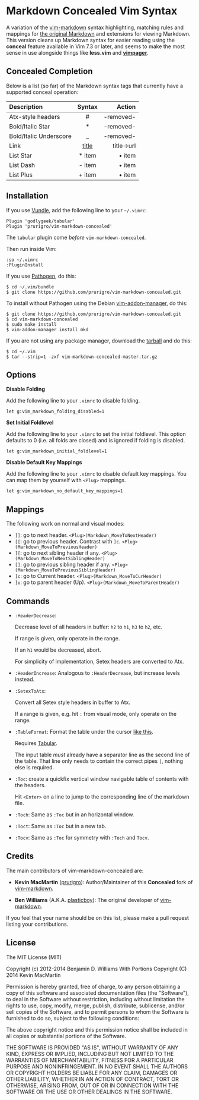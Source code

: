 # Markdown Concealed Vim Syntax #

A variation of the [vim-markdown](https://github.com/prurigro/vim-markdown-concealed) syntax highlighting, matching rules and mappings for [the original Markdown](http://daringfireball.net/projects/markdown/) and extensions for viewing Markdown. This version cleans up Markdown syntax for easier reading using the **conceal** feature available in Vim 7.3 or later, and seems to make the most sense in use alongside things like **less.vim** and **[vimpager](https://github.com/rkitover/vimpager)**.

## Concealed Completion ##

Below is a list (so far) of the Markdown syntax tags that currently have a supported conceal operation:

| Description            |    Syntax    |    Action |
|:-----------------------|:------------:|----------:|
| Atx-style headers      | #            | -removed- |
| Bold/Italic Star       | *            | -removed- |
| Bold/Italic Underscore | _            | -removed- |
| Link                   | [title](url) | title→url |
| List Star              | * item       | • item    |
| List Dash              | - item       | • item    |
| List Plus              | + item       | • item    |

## Installation ##

If you use [Vundle](https://github.com/gmarik/vundle), add the following line to your `~/.vimrc`:

    Plugin 'godlygeek/tabular'
    Plugin 'prurigro/vim-markdown-concealed'

The `tabular` plugin come *before* `vim-markdown-concealed`.

Then run inside Vim:

    :so ~/.vimrc
    :PluginInstall

If you use [Pathogen](https://github.com/tpope/vim-pathogen), do this:

    $ cd ~/.vim/bundle
    $ git clone https://github.com/prurigro/vim-markdown-concealed.git

To install without Pathogen using the Debian [vim-addon-manager](http://packages.qa.debian.org/v/vim-addon-manager.html), do this:

    $ git clone https://github.com/prurigro/vim-markdown-concealed.git
    $ cd vim-markdown-concealed
    $ sudo make install
    $ vim-addon-manager install mkd

If you are not using any package manager, download the [tarball](https://github.com/prurigro/vim-markdown-concealed/archive/master.tar.gz) and do this:

    $ cd ~/.vim
    $ tar --strip=1 -zxf vim-markdown-concealed-master.tar.gz

## Options ##

**Disable Folding**

Add the following line to your `.vimrc` to disable folding.

```vim
let g:vim_markdown_folding_disabled=1
```

**Set Initial Foldlevel**

Add the following line to your `.vimrc` to set the initial foldlevel. This option defaults to 0 (i.e. all folds are closed) and is ignored if folding is disabled.

```vim
let g:vim_markdown_initial_foldlevel=1
```

**Disable Default Key Mappings**

Add the following line to your `.vimrc` to disable default key mappings. You can map them by yourself with `<Plug>` mappings.

```vim
let g:vim_markdown_no_default_key_mappings=1
```

## Mappings ##

The following work on normal and visual modes:

- `]]`: go to next header. `<Plug>(Markdown_MoveToNextHeader)`
- `[[`: go to previous header. Contrast with `]c`. `<Plug>(Markdown_MoveToPreviousHeader)`
- `][`: go to next sibling header if any. `<Plug>(Markdown_MoveToNextSiblingHeader)`
- `[]`: go to previous sibling header if any. `<Plug>(Markdown_MoveToPreviousSiblingHeader)`
- `]c`: go to Current header. `<Plug>(Markdown_MoveToCurHeader)`
- `]u`: go to parent header (Up). `<Plug>(Markdown_MoveToParentHeader)`

## Commands ##

- `:HeaderDecrease`:

    Decrease level of all headers in buffer: `h2` to `h1`, `h3` to `h2`, etc.

    If range is given, only operate in the range.

    If an `h1` would be decreased, abort.

    For simplicity of implementation, Setex headers are converted to Atx.

- `:HeaderIncrease`: Analogous to `:HeaderDecrease`, but increase levels instead.

- `:SetexToAtx`:

    Convert all Setex style headers in buffer to Atx.

    If a range is given, e.g. hit `:` from visual mode, only operate on the range.

- `:TableFormat`: Format the table under the cursor [like this](http://www.cirosantilli.com/markdown-styleguide/#tables).

    Requires [Tabular](https://github.com/godlygeek/tabular).

    The input table *must* already have a separator line as the second line of the table.
    That line only needs to contain the correct pipes `|`, nothing else is required.

- `:Toc`: create a quickfix vertical window navigable table of contents with the headers.

    Hit `<Enter>` on a line to jump to the corresponding line of the markdown file.

- `:Toch`: Same as `:Toc` but in an horizontal window.

- `:Toct`: Same as `:Toc` but in a new tab.

- `:Tocv`: Same as `:Toc` for symmetry with `:Toch` and `Tocv`.

## Credits ##

The main contributors of vim-markdown-concealed are:

- **Kevin MacMartin** ([prurigro](https://github.com/prurigro)): Author/Maintainer of this **Concealed** fork of [vim-markdown](https://github.com/plasticboy/vim-markdown).

- **Ben Williams** (A.K.A. [plasticboy](http://plasticboy.com/)): The original developer of [vim-markdown](https://github.com/plasticboy/vim-markdown).

If you feel that your name should be on this list, please make a pull request listing your contributions.

## License ##

The MIT License (MIT)

Copyright (c) 2012-2014 Benjamin D. Williams
With Portions Copyright (C) 2014 Kevin MacMartin

Permission is hereby granted, free of charge, to any person obtaining a copy of this software and associated documentation files (the "Software"), to deal in the Software without restriction, including without limitation the rights to use, copy, modify, merge, publish, distribute, sublicense, and/or sell copies of the Software, and to permit persons to whom the Software is furnished to do so, subject to the following conditions:

The above copyright notice and this permission notice shall be included in all copies or substantial portions of the Software.

THE SOFTWARE IS PROVIDED "AS IS", WITHOUT WARRANTY OF ANY KIND, EXPRESS OR IMPLIED, INCLUDING BUT NOT LIMITED TO THE WARRANTIES OF MERCHANTABILITY, FITNESS FOR A PARTICULAR PURPOSE AND NONINFRINGEMENT. IN NO EVENT SHALL THE AUTHORS OR COPYRIGHT HOLDERS BE LIABLE FOR ANY CLAIM, DAMAGES OR OTHER LIABILITY, WHETHER IN AN ACTION OF CONTRACT, TORT OR OTHERWISE, ARISING FROM, OUT OF OR IN CONNECTION WITH THE SOFTWARE OR THE USE OR OTHER DEALINGS IN THE SOFTWARE.
